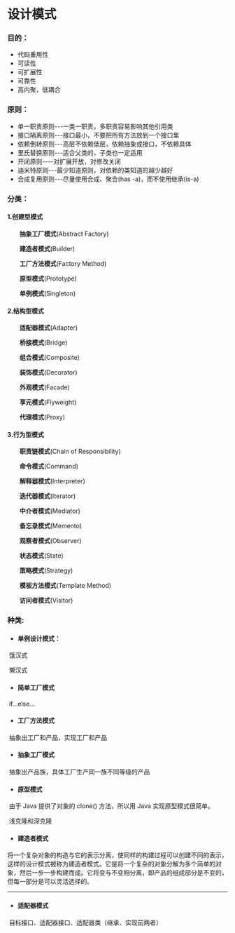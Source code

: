 # 设计模式

### 目的：

- 代码重用性
- 可读性
- 可扩展性
- 可靠性
- 高内聚，低耦合

### 原则：

- 单一职责原则---一类一职责，多职责容易影响其他引用类
- 接口隔离原则---接口最小，不要把所有方法放到一个接口里
- 依赖倒转原则---高层不依赖低层，依赖抽象或接口，不依赖具体 
- 里氏替换原则---适合父类的，子类也一定适用
- 开闭原则----对扩展开放，对修改关闭
- 迪米特原则---最少知道原则，对依赖的类知道的越少越好
- 合成复用原则---尽量使用合成、聚合(has -a)，而不使用继承(is-a)

### 分类：

#### 1.创建型模式

　　**抽象工厂模式**(Abstract Factory)

　　**建造者模式**(Builder)

　　**工厂方法模式**(Factory Method)

　　**原型模式**(Prototype)

　　**单例模式**(Singleton) 

#### 2.结构型模式

　　**适配器模式**(Adapter)

　　**桥接模式**(Bridge)

　　**组合模式**(Composite)

　　**装饰模式**(Decorator)

　　**外观模式**(Facade)

　　**享元模式**(Flyweight)

　　**代理模式**(Proxy)

#### 3.行为型模式

　　**职责链模式**(Chain of Responsibility)

　　**命令模式**(Command)

　　**解释器模式**(Interpreter)

　　**迭代器模式**(Iterator)

　　**中介者模式**(Mediator)

　　**备忘录模式**(Memento)

　　**观察者模式**(Observer)

　　**状态模式**(State)

　　**策略模式**(Strategy)

　　**模板方法模式**(Template Method)

　　**访问者模式**(Visitor)

### 种类:

- #### 单例设计模式：

​        饿汉式

​        懒汉式

- #### 简单工厂模式

​        if...else...

- #### 工厂方法模式

​        抽象出工厂和产品，实现工厂和产品

- #### 抽象工厂模式

​        抽象出产品族，具体工厂生产同一族不同等级的产品

- #### 原型模式

​        由于 Java 提供了对象的 clone() 方法，所以用 Java 实现原型模式很简单。 

​        浅克隆和深克隆

- #### 建造者模式

​        将一个复杂对象的构造与它的表示分离，使同样的构建过程可以创建不同的表示，这样的设计模式被称为建造者模式。它是将一个复杂的对象分解为多个简单的对象，然后一步一步构建而成。它将变与不变相分离，即产品的组成部分是不变的，但每一部分是可以灵活选择的。

---

- #### 适配器模式

​        目标接口、适配器接口、适配器类（继承、实现前两者）

